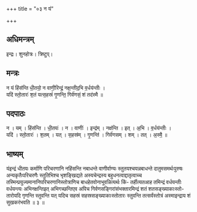 +++
title = "०३ न यं"

+++
## अधिमन्त्रम्
इन्द्रः। शुनहोत्रः। त्रिष्टुप्।

## मन्त्रः
न यं हिंस॑न्ति धी॒तयो॒ न वाणी॒रिन्द्रं॒ नक्ष॒न्तीद॒भि व॒र्धय॑न्तीः ।  
यदि॑ स्तो॒तारः॑ श॒तं यत्स॒हस्रं॑ गृ॒णन्ति॒ गिर्व॑णसं॒ शं तद॑स्मै ॥

## पदपाठः
न । यम् । हिंस॑न्ति । धी॒तयः॑ । न । वाणीः॑ । इन्द्र॑म् । नक्ष॑न्ति । इत् । अ॒भि । व॒र्धय॑न्तीः ।  
यदि॑ । स्तो॒तारः॑ । श॒तम् । यत् । स॒हस्र॑म् । गृ॒णन्ति॑ । गिर्व॑णसम् । शम् । तत् । अ॒स्मै॒ ॥

## भाष्यम्
यंइन्द्रं धीतयः कर्माणि परिचरणानि नहिंसन्ति नबाधन्ते वाणीर्वाण्यः स्तुतयश्चयन्नबाधन्ते दातुमसमर्थःपुरुषः अन्यकृतैःपरिचरणैः स्तुतिभिश्च भृशङ्खिद्यते अस्यचेन्द्रस्य बहुधनत्वाद्दातृत्वाच्च तस्मिन्प्रयुज्यमानानिपरिचरणानिस्तोत्राणिच बाधहेतवोनाभूवन्नित्यर्थः किं- तर्हीत्यतआह तमिन्द्रं वर्धयन्तीः वर्धयन्त्यः अभिनक्षन्तिइत् अभिगच्छन्तिएव अपिच गिर्वणसङ्गिरांसंभक्तारमिन्द्रं शतं शतसङ्ख्याकाःस्तो- तारोयदि गृणन्ति स्तुवन्ति यत् यदिच सहस्रं सहस्रसङ्ख्याकाःस्तोतारः स्तुवन्ति तत्सर्वंस्तोत्रं अस्माइन्द्राय शं सुखकरंभवति ॥ ३ ॥